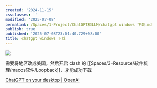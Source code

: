 ```yaml
---
created: '2024-11-15'
cssclasses: ''
modified: '2025-07-08'
permalink: /Spaces/1-Project/ChatGPT和LLM/chatgpt windows 下载.md
publish: true
published: '2025-07-08T23:01:40.729+08:00'
title: chatgpt windows 下载
---
```

![](https://pub-pic.oldwinter.top/2024/11/aa5af18ceffdc0f715daa2fda3548cb2.png)

需要将地区改成美国，然后开启 clash 的 [[Spaces/3-Resource/软件梳理/macos软件/Loopback]]，才能成功下载

[ChatGPT on your desktop | OpenAI](https://openai.com/chatgpt/desktop/)

